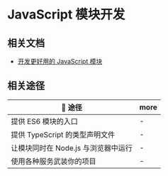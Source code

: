 # JavaScript 模块开发

## 相关文档

* [开发更好用的 JavaScript 模块](https://zhuanlan.zhihu.com/p/31499310)

## 相关途径

|  途径                               | more |
| ----------------------------------- | ---- |
| 提供 ES6 模块的入口                 | -    |
| 提供 TypeScript 的类型声明文件      | -    |
| 让模块同时在 Node.js 与浏览器中运行 | -    |
| 使用各种服务武装你的项目            | -    |
